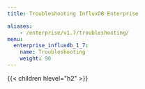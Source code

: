```yaml
---
title: Troubleshooting InfluxDB Enterprise

aliases:
    - /enterprise/v1.7/troubleshooting/
menu:
  enterprise_influxdb_1_7:
    name: Troubleshooting
    weight: 90
---
```


{{< children hlevel="h2" >}}
